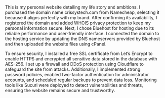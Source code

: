 This is my personal website detailing my life story and ambitions.
I purchased the domain name crissystech.com from Namecheap, selecting it because it aligns perfectly with my brand. After confirming its availability, I registered the domain and added WHOIS privacy protection to keep my personal information secure. Next, I chose Bluehost for hosting due to its reliable performance and user-friendly interface. I connected the domain to the hosting service by updating the DNS nameservers provided by Bluehost and then uploaded the website files using cPanel.

To ensure security, I installed a free SSL certificate from Let’s Encrypt to enable HTTPS and encrypted all sensitive data stored in the database with AES-256. I set up a firewall and DDoS protection using Cloudflare to safeguard the site from attacks. Additionally, I implemented strong password policies, enabled two-factor authentication for administrator accounts, and scheduled regular backups to prevent data loss. Monitoring tools like Sucuri were deployed to detect vulnerabilities and threats, ensuring the website remains secure and trustworthy.
